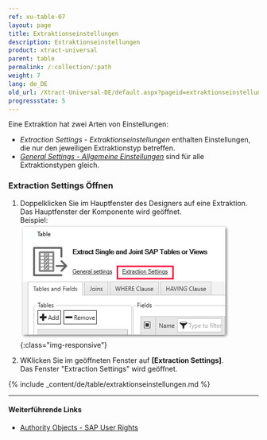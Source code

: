 ```yaml
---
ref: xu-table-07
layout: page
title: Extraktionseinstellungen
description: Extraktionseinstellungen
product: xtract-universal
parent: table
permalink: /:collection/:path
weight: 7
lang: de_DE
old_url: /Xtract-Universal-DE/default.aspx?pageid=extraktionseinstellungen
progressstate: 5
---
```


Eine Extraktion hat zwei Arten von Einstellungen:
- *Extraction Settings - Extraktionseinstellungen* enthalten Einstellungen, die nur den jeweiligen Extraktionstyp betreffen.
- [*General Settings - Allgemeine Einstellungen*](./general-settings) sind für alle Extraktionstypen gleich. 
 
### Extraction Settings Öffnen
1. Doppelklicken Sie im Hauptfenster des Designers auf eine Extraktion.<br>
Das Hauptfenster der Komponente wird geöffnet.<br>
Beispiel:
![Extraction-Settings](/img/content/Extraction-Settings_designer.png){:class="img-responsive"}

2. WKlicken Sie im geöffneten Fenster auf **[Extraction Settings]**.<br>
Das Fenster "Extraction Settings" wird geöffnet.

{% include _content/de/table/extraktionseinstellungen.md  %}

***********
#### Weiterführende Links
- [Authority Objects - SAP User Rights](https://kb.theobald-software.com/sap/authority-objects-sap-user-rights)